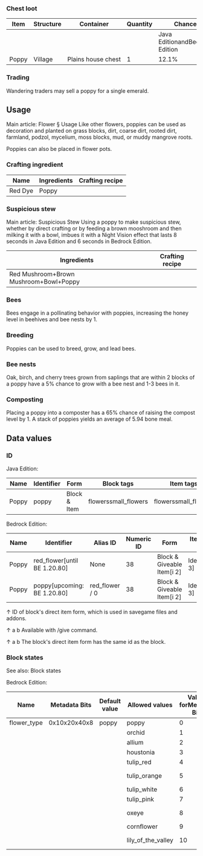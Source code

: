 ### Chest loot
| Item  | Structure | Container          | Quantity | Chance                         |
|-------|-----------|--------------------|----------|--------------------------------|
|       |           |                    |          | Java EditionandBedrock Edition |
| Poppy | Village   | Plains house chest | 1        | 12.1%                          |

### Trading
Wandering traders may sell a poppy for a single emerald.

## Usage
Main article: Flower § Usage
Like other flowers, poppies can be used as decoration and planted on grass blocks, dirt, coarse dirt, rooted dirt, farmland, podzol, mycelium, moss blocks, mud, or muddy mangrove roots.

Poppies can also be placed in flower pots.

### Crafting ingredient
| Name    | Ingredients | Crafting recipe |
|---------|-------------|-----------------|
| Red Dye | Poppy       |                 |

### Suspicious stew
Main article: Suspicious Stew
Using a poppy to make suspicious stew, whether by direct crafting or by feeding a brown mooshroom and then milking it with a bowl, imbues it with a Night Vision effect that lasts 8 seconds in Java Edition and 6 seconds in Bedrock Edition.

| Ingredients                            | Crafting recipe |
|----------------------------------------|-----------------|
| Red Mushroom+Brown Mushroom+Bowl+Poppy |                 |

### Bees
Bees engage in a pollinating behavior with poppies, increasing the honey level in beehives and bee nests by 1.

### Breeding
Poppies can be used to breed, grow, and lead bees.

### Bee nests
Oak, birch, and cherry trees grown from saplings that are within 2 blocks of a poppy have a 5% chance to grow with a bee nest and 1-3 bees in it.

### Composting
Placing a poppy into a composter has a 65% chance of raising the compost level by 1. A stack of poppies yields an average of 5.94 bone meal.

## Data values
### ID
Java Edition:

| Name  | Identifier | Form         | Block tags           | Item tags            | Translation key       |
|-------|------------|--------------|----------------------|----------------------|-----------------------|
| Poppy | poppy      | Block & Item | flowerssmall_flowers | flowerssmall_flowers | block.minecraft.poppy |

Bedrock Edition:

| Name  | Identifier                    | Alias ID       | Numeric ID | Form                       | Item ID[i 1]   | Translation key            |
|-------|-------------------------------|----------------|------------|----------------------------|----------------|----------------------------|
| Poppy | red_flower‌[until BE 1.20.80] | None           | 38         | Block & Giveable Item[i 2] | Identical[i 3] | tile.red_flower.poppy.name |
| Poppy | poppy‌[upcoming: BE 1.20.80]  | red_flower / 0 | 38         | Block & Giveable Item[i 2] | Identical[i 3] | tile.red_flower.poppy.name |


↑ ID of block's direct item form, which is used in savegame files and addons.

↑ a b Available with /give command.

↑ a b The block's direct item form has the same id as the block.


### Block states
See also: Block states

Bedrock Edition:

| Name        | Metadata Bits | Default value | Allowed values     | Values forMetadata Bits | Description        |
|-------------|---------------|---------------|--------------------|-------------------------|--------------------|
| flower_type | 0x10x20x40x8  | poppy         | poppy              | 0                       | Poppy              |
|             |               |               | orchid             | 1                       | Blue Orchid        |
|             |               |               | allium             | 2                       | Allium             |
|             |               |               | houstonia          | 3                       | Azure Bluet        |
|             |               |               | tulip_red          | 4                       | Red Tulip          |
|             |               |               | tulip_orange       | 5                       | Orange Tulip       |
|             |               |               | tulip_white        | 6                       | White Tulip        |
|             |               |               | tulip_pink         | 7                       | Pink Tulip         |
|             |               |               | oxeye              | 8                       | Oxeye Daisy        |
|             |               |               | cornflower         | 9                       | Cornflower         |
|             |               |               | lily_of_the_valley | 10                      | Lily of the Valley |


